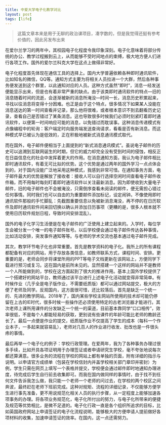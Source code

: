```yaml
---
title: 中爱大学电子化教学对比
layout: post
tags: [life]
---
```


> 这篇文章本来是用于无聊的政治课项目，凑字数的，但是我觉得还挺有参考价值的，因此另发布出来

在爱尔兰学习的两年中，其校园电子化程度令我印象深刻。电子化意味着将部分传统的办公、教学过程搬到云上，从而能够不受时间地点的束缚，极大地方便人们进行各项工作。国外的爱尔兰科克大学在这点上做得非常好。

电子化程度首先体现在通信工具的选择上。国内大学普遍依赖各种即时通讯软件，比如知名的微信，QQ等。通知方式主要为将相关人员拉进一个大群，然后各种事务便发送到这个群里，以此通知对应的人员。这种方式虽然“即时”，消息一经发送便能显示出来，但是也有着非常严重的缺点。由于该类即时通讯软件的特点—旧的消息随着时间的流逝，会逐渐被新的消息所淹没—时间一长，消息历史积累起来，寻找以往消息将变得十分困难。也正是由于这个特点，很多情况下如果某人没能在消息送达的第一时间查看并记录，那么他将很难，或者根本意识不到去翻看历史记录，查看自己是否错过了某条消息。这也导致很多时候我们必须时刻紧盯着即时通讯软件，以便第一时间响应可能的消息，以免错过而耽误事。这种消息传递模式有点像编程中的轮询：客户端定时向服务端发送查询请求，看看是否有新消息。而这种模式早已被认为是低效的，正在积极地被新式消息通讯模式取代。

而在国外，电子邮件便相当于上面提到的“新式消息通讯模式”。虽说电子邮件的历史可以追溯到互联网诞生的时期，但它的威力却完全没有受到时间的侵蚀，相反正在日益信息化的社会中发挥着更大的作用。在消息通知方面，我认为电子邮件相比即时通讯软件，有着无可比拟的优势。这个优势是通过两年的国外学习一点点体会到的，对于国内没能广泛地采用这种模式，我感到非常可惜。在通知事务方面，电子邮件最大的优势是解放了接收者：接收人可以自行选择空闲时间查看电子邮件收件箱，而不用每时每刻盯着即时通讯软件以关注最新消息。因为即使收到大量电子邮件，旧的电子邮件也不会被淹没，只需倒序查看未阅读的邮件，便无需担心错过任何事情。同时我们也可以自由的为重要邮件添加标记，设定闹钟。不像使用即时通讯软件那般的手忙脚乱：先截图重要信息以免被新消息淹没，再不停的在日历软件及即时通讯软件间来回切换以确认并添加日历事项（更糟的是，很多人根本就不使用日历软件规划日程，导致时间安排混乱）。

国外的电子化学习生活便是在电子邮件的广泛使用上建立起来的。入学时，每位学生会被分发一个唯一的电子邮件账号。以后学校便会通过电子邮件传达各种事情，比如活动安排，突发事件通知等等。与老师的学术交流也基本通过电子邮件完成。

其次，教学环节电子化也非常重要。首先是教学资料的电子化。我所上的所有课程都配备有对应的网站，用于存放各类信息，如教师联系方式，课程时间、安排。更重要的是，老师会同步将课堂所用的PPT等电子文档更新在该网站上，方便同学下载进行预习或复习。这在国内是前所未见的。显然搭建一个这样的网站并不是教师一个人所能做到的，学校在这方面起到了很大的推进作用。基本上国外学校提供了一个搭建好的网站平台，教师通过该平台进行上述电子化活动就变得非常简单。有时候作业（几乎全是电子版作业，不需要纸质版）都可以通过网站提交，极大的方便了老师及同学。反观国内，这方面很可惜，还比较落后。首先是缺乏一个统一的、先进的教学网站。2018年了，国内某些学校主网站所使用的技术却可能仍停留在上古的IE时代，很多时候一些操作还必须使用特定的古老浏览器才能进行。其次老师上课所用课件的分发缺乏一个统一的渠道，目前基本靠同学“口口相传”，效率很低，不是每个人都能轻易的获取，更别说有些课件的年龄可能比老师的教龄还长了。最后一点便是作业的提交，纸质版作业不仅提高了学生的成本（每科一个作业本子，一多起来就容易乱），老师对几百人的作业进行收发、批改也是一件很头疼的事情。

最后再举一个电子化的例子：学校行政管理。在爱两年，我为了各种事务办理过很多手续，比如开具各项证明用于办理签证或者申请研究生学校，毫不夸张地说每次都还算满意。很多业务的流程在学校的网站上都有单独的页面，附有详细的指示与说明。以申请官方成绩单（包装在学校信封内并盖学校相关部门章印并密封）为例，学生只需在网页上填写一个表格并提交，学校便会通过邮件即时地通知办理进度，待完成后学生自行前去收集即可。而我在国内做同样的事情时，由于找不到任何文件告诉我怎么做，我只能一个老师一个老师的问过去，在学校的两个校区之间奔波，最终赶在老师下班前完成。这种对规矩、流程的详细记录，不仅能够方便学生进行事先准备，更不用说规范化相关人员的执行步骤，从一定程度上能够加速各项事务的办理。将各项业务规范化，电子化所付出的努力，与电子化所带来的便捷及规范等优势相比，是微不足道的。电子化行政一直是各个组织所追求的目标，比如英国政府网站上申请签证的电子化流程说明，能够极大的方便申请人提前做好各项材料的收集，加速申请签证的效率。在国内，这一点还需努力。